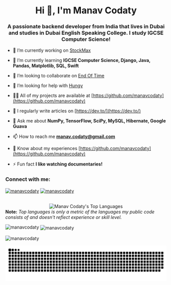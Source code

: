 <h1 align="center">Hi 👋, I'm Manav Codaty</h1>
<h3 align="center">A passionate backend developer from India that lives in Dubai and studies in Dubai English Speaking College. I study IGCSE Computer Science!</h3>



- 🔭 I’m currently working on [StockMax](https://github.com/manavcodaty/StockMax)

- 🌱 I’m currently learning **IGCSE Computer Science, Django, Java, Pandas, Matplotlib, SQL, Swift**

- 👯 I’m looking to collaborate on [End Of Time](https://github.com/manavcodaty/End-of-Time-)

- 🤝 I’m looking for help with [Hungy](https://github.com/manavcodaty/Hungy-App)

- 👨‍💻 All of my projects are available at [https://github.com/manavcodaty](https://github.com/manavcodaty)

- 📝 I regularly write articles on [https://dev.to/](https://dev.to/)

- 💬 Ask me about **NumPy, TensorFlow, SciPy, MySQL, Hibernate, Google Guava**

- 📫 How to reach me **manav.codaty@gmail.com**

- 📄 Know about my experiences [https://github.com/manavcodaty](https://github.com/manavcodaty)

- ⚡ Fun fact **I like watching documentaries!**

<h3 align="left">Connect with me:</h3>
<p align="left">
<a href="https://dev.to/manavcodaty" target="blank"><img align="center" src="https://raw.githubusercontent.com/rahuldkjain/github-profile-readme-generator/master/src/images/icons/Social/devto.svg" alt="manavcodaty" height="30" width="40" /></a>
<a href="https://instagram.com/manavcodaty" target="blank"><img align="center" src="https://raw.githubusercontent.com/rahuldkjain/github-profile-readme-generator/master/src/images/icons/Social/instagram.svg" alt="manavcodaty" height="30" width="40" /></a>
</p>


<div align="center">
    <br/>
    <img alt="Manav Codaty's Top Languages" src="https://github-readme-stats.vercel.app/api/top-langs/?username=Fir121&langs_count=8&layout=compact&theme=synthwave" height="192px"/>
    <br/>
  </div>
  <b>Note:</b> <em>Top languages is only a metric of the languages my public code consists of and doesn't reflect experience or skill level.</em>


<p><img align="left" src="https://github-readme-stats.vercel.app/api/top-langs?username=manavcodaty&show_icons=true&locale=en&layout=compact" alt="manavcodaty" /></p>

<p>&nbsp;<img align="center" src="https://github-readme-stats.vercel.app/api?username=manavcodaty&show_icons=true&locale=en" alt="manavcodaty" /></p>

<p><img align="center" src="https://github-readme-streak-stats.herokuapp.com/?user=manavcodaty&" alt="manavcodaty" /></p>

<p align="center">


![Snake animation](https://github.com/Fir121/Fir121/blob/output/github-snake-dark.svg)

</p>

